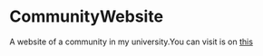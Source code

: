 # CommunityWebsite
A website of a community in my university.You can visit is on [this](http://aishangzoulu-hbnuddz.daoapp.io/)
